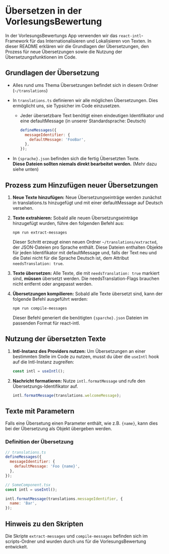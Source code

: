 # Übersetzen in der VorlesungsBewertung

In der VorlesungsBewertungs App verwenden wir das `react-intl`-Framework für das Internationalisieren und Lokalisieren von Texten. In dieser README erklären wir die Grundlagen der Übersetzungen, den Prozess für neue Übersetzungen sowie die Nutzung der Übersetzungsfunktionen im Code.

## Grundlagen der Übersetzung

- Alles rund ums Thema Übersetzungen befindet sich in diesem Ordner (`~/translations`)

- In `translations.ts` definieren wir alle möglichen Übersetzungen. Dies ermöglicht uns, sie Typsicher im Code einzusetzen.

  - Jeder übersetzbare Text benötigt einen eindeutigen Identifikator und eine defaultMessage (in unserer Standardsprache: Deutsch)
    ```js
    defineMessages({
      messageIdentifier: {
        defaultMessage: 'FooBar',
      },
    });
    ```

- In `{sprache}.json` befinden sich die fertig Übersetzten Texte.<br /> **Diese Dateien sollten niemals direkt bearbeitet werden.** (Mehr dazu siehe unten)

## Prozess zum Hinzufügen neuer Übersetzungen

1. **Neue Texte hinzufügen:** Neue Übersetzungseinträge werden zunächst in translations.ts hinzugefügt und mit einer defaultMessage auf Deutsch versehen.

2. **Texte extrahieren:** Sobald alle neuen Übersetzungseinträge hinzugefügt wurden, führe den folgenden Befehl aus:

   ```
   npm run extract-messages
   ```

   Dieser Schritt erzeugt einen neuen Ordner `~/translations/extracted`, der JSON-Dateien pro Sprache enthält. Diese Dateien enthalten Objekte für jeden Identifikator mit defaultMessage und, falls der Text neu und die Datei nicht für die Sprache Deutsch ist, dem Attribut `needsTranslation: true`.

3. **Texte übersetzen:** Alle Texte, die mit `needsTranslation: true` markiert sind, **müssen** übersetzt werden. Die needsTranslation-Flags brauchen nicht entfernt oder angepasst werden.

4. **Übersetzungen kompilieren:** Sobald alle Texte übersetzt sind, kann der folgende Befehl ausgeführt werden:

   ```
   npm run compile-messages
   ```

   Dieser Befehl generiert die benötigten `{sparche}.json` Dateien im passenden Format für react-intl.

## Nutzung der übersetzten Texte

1. **Intl-Instanz des Providers nutzen:** Um Übersetzungen an einer bestimmten Stelle im Code zu nutzen, musst du über die `useIntl` hook auf die Intl-Instanz zugreifen:

   ```js
   const intl = useIntl();
   ```

2. **Nachricht formatieren:** Nutze `intl.formatMessage` und rufe den Übersetzungs-Identifikator auf.

   ```js
   intl.formatMessage(translations.welcomeMessage);
   ```

## Texte mit Parametern

Falls eine Übersetung einen Parameter enthält, wie z.B. `{name}`, kann dies bei der Übersetzung als Objekt übergeben werden.

### Definition der Übersetzung

```js
// translations.ts
defineMessages({
  messageIdentifier: {
    defaultMessage: 'Foo {name}',
  },
});

// SomeComponent.tsx
const intl = useIntl();

intl.formatMessage(translations.messageIdentifier, {
  name: 'Bar',
});
```

## Hinweis zu den Skripten

Die Skripte `extract-messages` und `compile-messages` befinden sich im scripts-Ordner und wurden durch uns für die VorlesungsBewertung entwickelt.
